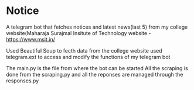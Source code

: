 # Notice
A telegram bot that fetches notices and latest news(last 5) from my college website(Maharaja Surajmal Insitute of Technology
website - https://www.msit.in/

Used Beautiful Soup to fecth data from the college website
used telegram.ext to access and modify the functions of my telegram bot

The main.py is the file from where the bot can be started 
All the scraping is done from the scraping.py and all the reponses are managed through the responses.py

